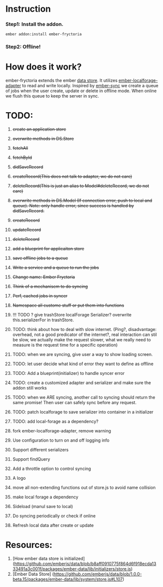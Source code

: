 # Instruction
### Step1: Install the addon.
```bash
ember addon:install ember-fryctoria
```
### Step2: Offline!


# How does it work?
ember-fryctoria extends the ember [data store](http://emberjs.com/api/data/classes/DS.Store.html).
It utilizes [ember-localforage-adapter](https://github.com/genkgo/ember-localforage-adapter/) to read and write locally.
Inspired by [ember-sync](https://github.com/kurko/ember-sync) we create a queue of jobs when the user create, update or delete in offline mode. When online we flush this queue to keep the server in sync.

# TODO:
1. <del>create an application store</del>
1. <del>overwrite methods in DS.Store</del>
  1. <del>fetchAll</del>
  1. <del>fetchById</del>
  1. <del>didSaveRecord</del>
  1. <del>createRecord(This does not talk to adapter, we do not care)</del>
  1. <del>deleteRecord(This is just an alias to Model#deleteRecord, we do not care)</del>
1. <del>overwrite methods in DS.Model (If connection error, push to local and queue).
Note: only handle error, since success is handled by didSaveRecord.</del>
  1. <del>createRecord</del>
  1. <del>updateRecord</del>
  1. <del>deleteRecord</del>
1. <del>add a blueprint for applicaiton store</del>
1. <del>save offline jobs to a queue</del>
1. <del>Write a service and a queue to run the jobs</del>
1. <del>Change name: Ember Fryctoria</del>
1. <del>Think of a mechanisem to do syncing</del>
1. <del>Perf, cached jobs in syncer</del>
1. <del>Namespace all custome stuff or put them into functions</del>

1. !!! TODO ? give trashStore localForage Serializer? overwrite this.serializerFor
   in trashStore.

1. TODO: think about how to deal with slow internet.
   (Ping?, disadvantage: overhead, not a good predicator of the internet?,
   real interaction can stil be slow, we actually make the request slower, what
   we really need to measure is the request time for a specific operation)
1. TODO: when we are syncing, give user a way to show loading screen.
1. TODO: let user decide what kind of error they want to define as offline

1. TODO: Add a blueprint(initializer) to handle syncer error
1. TODO: create a customized adapter and serializer and make sure the addon still works
1. TODO: when we ARE syncing, another call to syncing should return the same
   promise! Then user can safely sync before any request.

1. TODO: patch localforage to save serializer into container in a initializer
1. TODO: add local-forage as a dependency?
1. fork ember-localforage-adapter, remove warning
1. Use configuration to turn on and off logging info
1. Support different serializers
1. Support findQuery
1. Add a throttle option to control syncing
1. A logo
1. move all non-extending functions out of store.js to avoid name collision
1. make local forage a dependency
1. Sideload (manul save to local)
1. Do syncing periodically or check if online
1. Refresh local data after create or update

# Resources:
1. [How ember data store is initialized] (https://github.com/emberjs/data/blob/b8aff0910775f864d6f918ecda1333491a3c001f/packages/ember-data/lib/initializers/store.js)
2. [Ember Data Store] (https://github.com/emberjs/data/blob/1.0.0-beta.15/packages/ember-data/lib/system/store.js#L107)

